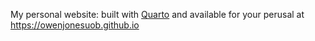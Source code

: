 My personal website: built with [Quarto](https://quarto.org/) and available for your perusal at https://owenjonesuob.github.io

